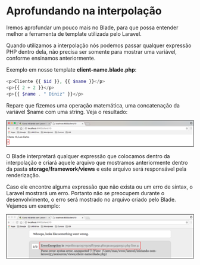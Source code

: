 # Aprofundando na interpolação

Iremos aprofundar um pouco mais no Blade, para que possa entender melhor a ferramenta de template utilizada pelo Laravel.

Quando utilizamos a interpolação nós podemos passar qualquer expressão PHP dentro dela, não precisa ser somente para mostrar uma variável, conforme ensinamos anteriormente.

Exemplo em nosso template **client-name.blade.php**:
```php
<p>Cliente {{ $id }}, {{ $name }}</p>
<p>{{ 2 + 2 }}</p>
<p>{{ $name . " Diniz" }}</p>
```

Repare que fizemos uma operação matemática, uma concatenação da variável $name com uma string. Veja o resultado:

![blade_interpolacao](./images/blade_interpolacao_adicao.png "blade_interpolacao")

O Blade interpretará qualquer expressão que colocamos dentro da interpolação e criará aquele arquivo que mostramos anteriormente dentro da pasta **storage/framework/views** e este arquivo será responsável pela renderização.

Caso ele encontre alguma expressão que não exista ou um erro de sintax, o Laravel mostrará um erro. Portanto não se preocupem durante o desenvolvimento, o erro será mostrado no arquivo criado pelo Blade. Vejamos um exemplo:

![blade_sintax_error](./images/blade_sintax_error.png "blade_sintax_error")



